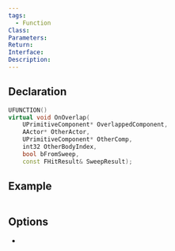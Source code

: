 ```yaml
---
tags:
  - Function
Class: 
Parameters: 
Return: 
Interface: 
Description:
---
```


## Declaration

```cpp
UFUNCTION()
virtual void OnOverlap(
	UPrimitiveComponent* OverlappedComponent, 
	AActor* OtherActor, 
	UPrimitiveComponent* OtherComp, 
	int32 OtherBodyIndex,
	bool bFromSweep, 
	const FHitResult& SweepResult);
```

## Example

```cpp
```

## Options
- 